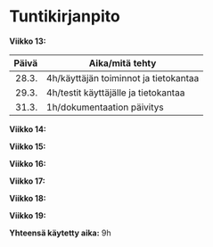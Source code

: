 # Tuntikirjanpito

**Viikko 13:**

| Päivä| Aika/mitä tehty |
|-----:|-----------------|
| 28.3.|4h/käyttäjän toiminnot ja tietokantaa                |
| 29.3.|4h/testit käyttäjälle ja tietokantaa           |
| 31.3.|1h/dokumentaation päivitys                |

**Viikko 14:**

**Viikko 15:**

**Viikko 16:**

**Viikko 17:**

**Viikko 18:**

**Viikko 19:**

**Yhteensä käytetty aika:**
9h

